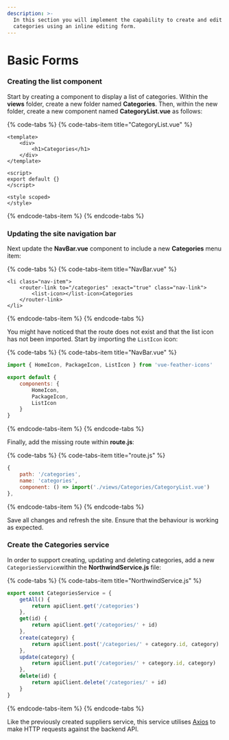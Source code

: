 ```yaml
---
description: >-
  In this section you will implement the capability to create and edit
  categories using an inline editing form.
---
```


# Basic Forms

### Creating the list component

Start by creating a component to display a list of categories. Within the **views** folder, create a new folder named **Categories**. Then, within the new folder, create a new component named **CategoryList.vue** as follows:

{% code-tabs %}
{% code-tabs-item title="CategoryList.vue" %}
```markup
<template>
    <div>
        <h1>Categories</h1>
    </div>
</template>

<script>
export default {}
</script>

<style scoped>
</style>
```
{% endcode-tabs-item %}
{% endcode-tabs %}

### Updating the site navigation bar

Next update the **NavBar.vue** component to include a new **Categories** menu item:

{% code-tabs %}
{% code-tabs-item title="NavBar.vue" %}
```markup
<li class="nav-item">
    <router-link to="/categories" :exact="true" class="nav-link">
        <list-icon></list-icon>Categories
    </router-link>
</li>
```
{% endcode-tabs-item %}
{% endcode-tabs %}

You might have noticed that the route does not exist and that the list icon has not been imported. Start by importing the `ListIcon` icon:

{% code-tabs %}
{% code-tabs-item title="NavBar.vue" %}
```javascript
import { HomeIcon, PackageIcon, ListIcon } from 'vue-feather-icons'

export default {
    components: {
        HomeIcon,
        PackageIcon,
        ListIcon
    }
}
```
{% endcode-tabs-item %}
{% endcode-tabs %}

Finally, add the missing route within **route.js**:

{% code-tabs %}
{% code-tabs-item title="route.js" %}
```javascript
{
    path: '/categories',
    name: 'categories',
    component: () => import('./views/Categories/CategoryList.vue')
},
```
{% endcode-tabs-item %}
{% endcode-tabs %}

Save all changes and refresh the site. Ensure that the behaviour is working as expected.

### Create the Categories service

In order to support creating, updating and deleting categories, add a new `CategoriesService`within the **NorthwindService.js** file:

{% code-tabs %}
{% code-tabs-item title="NorthwindService.js" %}
```javascript
export const CategoriesService = {
    getAll() {
        return apiClient.get('/categories')
    },
    get(id) {
        return apiClient.get('/categories/' + id)
    },
    create(category) {
        return apiClient.post('/categories/' + category.id, category)
    },
    update(category) {
        return apiClient.put('/categories/' + category.id, category)
    },
    delete(id) {
        return apiClient.delete('/categories/' + id)
    }
}
```
{% endcode-tabs-item %}
{% endcode-tabs %}

Like the previously created suppliers service, this service utilises [Axios](https://github.com/axios/axios) to make HTTP requests against the backend API.





